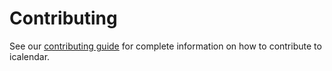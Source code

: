 # Contributing

See our [contributing guide](https://icalendar.readthedocs.io/en/latest/contribute/index.html) for complete information on how to contribute to icalendar.
